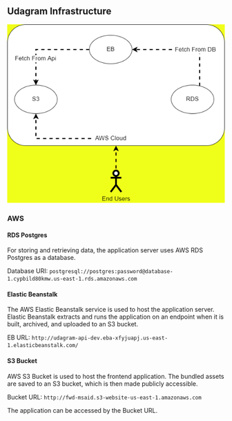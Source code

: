 ## Udagram Infrastructure

![Infrastructure](Infrastructure.png)

### AWS

#### RDS Postgres

For storing and retrieving data, the application server uses AWS RDS Postgres as a database.

Database URI: `postgresql://postgres:password@database-1.cypbild80kmw.us-east-1.rds.amazonaws.com`

#### Elastic Beanstalk

The AWS Elastic Beanstalk service is used to host the application server. Elastic Beanstalk extracts and runs the application on an endpoint when it is built, archived, and uploaded to an S3 bucket.

EB URL: `http://udagram-api-dev.eba-xfyjuapj.us-east-1.elasticbeanstalk.com/`

#### S3 Bucket

AWS S3 Bucket is used to host the frontend application. The bundled assets are saved to an S3 bucket, which is then made publicly accessible.

Bucket URL: `http://fwd-msaid.s3-website-us-east-1.amazonaws.com`

The application can be accessed by the Bucket URL.
